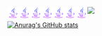 ![](https://komarev.com/ghpvc/?username=arifmamon&color=green)
<img align="left" alt="Electron" width="26px" src="./icons/icons8-java-96.png">
<img align="left" alt="Electron" width="26px" src="./icons/icons8-java-512.png">
<img align="left" alt="Electron" width="26px" src="./icons/icons8-java-512.png">
<img align="left" alt="Electron" width="26px" src="./icons/icons8-java-512.png">
<img align="left" alt="Electron" width="26px" src="./icons/icons8-java-512.png">
<img align="left" alt="Electron" width="26px" src="./icons/icons8-java-512.png">
<img align="left" alt="Electron" width="26px" src="./icons/icons8-java-512.png">

[![Anurag's GitHub stats](https://github-readme-stats.vercel.app/api?username=arifmamon&show_icons=true&theme=radical)](https://github.com/anuraghazra/github-readme-stats)

